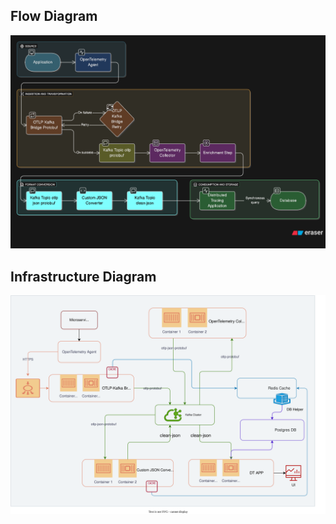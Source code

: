 ## Flow Diagram
![alt text](</Resources/images/Flow diagram.png>)

## Infrastructure Diagram
![alt text](</Resources/images/infrastructure-diagram.svg>)
